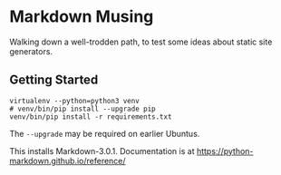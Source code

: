 # Markdown Musing

Walking down a well-trodden path, to test some ideas about static site generators.

## Getting Started

    virtualenv --python=python3 venv
    # venv/bin/pip install --upgrade pip
    venv/bin/pip install -r requirements.txt

The `--upgrade` may be required on earlier Ubuntus.

This installs Markdown-3.0.1. Documentation is at https://python-markdown.github.io/reference/

